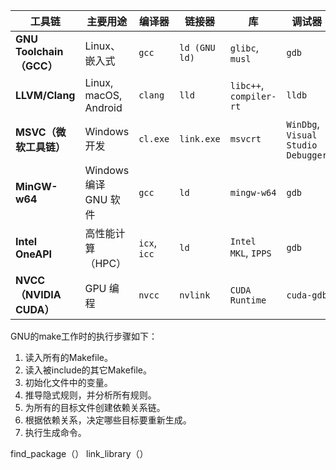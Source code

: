 | **工具链**               | **主要用途**          | **编译器**   | **链接器**    | **库**                  | **调试器**                         |
| ------------------------ | --------------------- | ------------ | ------------- | ----------------------- | ---------------------------------- |
| **GNU Toolchain（GCC）** | Linux、嵌入式         | `gcc`        | `ld (GNU ld)` | `glibc`, `musl`         | `gdb`                              |
| **LLVM/Clang**           | Linux, macOS, Android | `clang`      | `lld`         | `libc++`, `compiler-rt` | `lldb`                             |
| **MSVC（微软工具链）**   | Windows 开发          | `cl.exe`     | `link.exe`    | `msvcrt`                | `WinDbg`, `Visual Studio Debugger` |
| **MinGW-w64**            | Windows 编译 GNU 软件 | `gcc`        | `ld`          | `mingw-w64`             | `gdb`                              |
| **Intel OneAPI**         | 高性能计算（HPC）     | `icx`, `icc` | `ld`          | `Intel MKL`, `IPPS`     | `gdb`                              |
| **NVCC（NVIDIA CUDA）**  | GPU 编程              | `nvcc`       | `nvlink`      | `CUDA Runtime`          | `cuda-gdb`                         |

GNU的make工作时的执行步骤如下：

1. 读入所有的Makefile。
2. 读入被include的其它Makefile。
3. 初始化文件中的变量。
4. 推导隐式规则，并分析所有规则。
5. 为所有的目标文件创建依赖关系链。
6. 根据依赖关系，决定哪些目标要重新生成。
7. 执行生成命令。



find_package（）
link_library（）